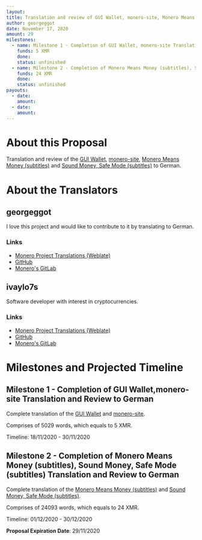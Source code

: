 ```yaml
---
layout: 
title: Translation and review of GUI Wallet, monero-site, Monero Means Money (subtitles), Sound Money, Safe Mode (subtitles) to German.
author: georgeggot
date: November 17, 2020
amount: 29
milestones:
  - name: Milestone 1 - Completion of GUI Wallet, monero-site Translation and review to German
    funds: 5 XMR
    done: 
    status: unfinished
  - name: Milestone 2 - Completion of Monero Means Money (subtitles), Sound Money, Safe Mode (subtitles) Translation and review to German
    funds: 24 XMR
    done:
    status: unfinished
payouts:
  - date:
    amount:
  - date:
    amount:
---
```


# About this Proposal

Translation and review of the [GUI Wallet](https://translate.getmonero.org/projects/monero/gui-wallet/), [monero-site](https://translate.getmonero.org/projects/getmonero/monero-site/), [Monero Means Money (subtitles)](https://translate.getmonero.org/projects/community/monero-means-money/) and [Sound Money, Safe Mode (subtitles)](https://translate.getmonero.org/projects/community/sound-money-safe-mode-subtitles/) to German.


# About the Translators

## georgeggot
  
  I love this project and would like to contribute to it by translating to German.

### Links

- [Monero Project Translations (Weblate)](https://translate.getmonero.org/user/georgeggot/)
- [GitHub](https://github.com/georgeggot)
- [Monero's GitLab](https://repo.getmonero.org/georgeggot)

## ivaylo7s  
  
  Software developer with interest in cryptocurrencies.

### Links

- [Monero Project Translations (Weblate)](https://translate.getmonero.org/user/ivaylo7s/)
- [GitHub](https://github.com/ivaylo7s)
- [Monero's GitLab](https://repo.getmonero.org/ivaylo7s)


# Milestones and Projected Timeline


## Milestone 1 - Completion of GUI Wallet,monero-site Translation and Review to German

Complete translation of the [GUI Wallet](https://translate.getmonero.org/projects/monero/gui-wallet/) and [monero-site](https://translate.getmonero.org/projects/getmonero/monero-site/).

Comprises of 5029 words, which equals to 5 XMR.

Timeline: 18/11/2020 - 30/11/2020


## Milestone 2 - Completion of Monero Means Money (subtitles), Sound Money, Safe Mode (subtitles) Translation and Review to German

Complete translation of the [Monero Means Money (subtitles)](https://translate.getmonero.org/projects/community/monero-means-money/) and [Sound Money, Safe Mode (subtitles)](https://translate.getmonero.org/projects/community/sound-money-safe-mode-subtitles/).

Comprises of 24093 words, which equals to 24 XMR.

Timeline: 01/12/2020 - 30/12/2020

**Proposal Expiration Date**: 29/11/2020